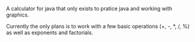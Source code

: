 A calculator for java that only exists to pratice java and working with graphics.

Currently the only plans is to work with a few basic operations (+, -, *, /, %) as well as
exponents and factorials.